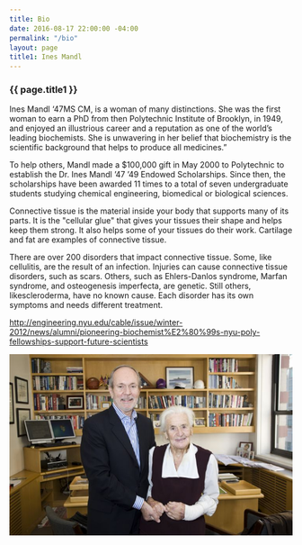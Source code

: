 ```yaml
---
title: Bio
date: 2016-08-17 22:00:00 -04:00
permalink: "/bio"
layout: page
title1: Ines Mandl
---
```


<!-- Start About Section 1 -->
<section id="about-section" class="about-section">
    <div class="container">
        <div class="row">
            <div class="col-md-12">
                <div class="section-heading-2">
                    <h3 class="about-section-title">
                        <span>{{ page.title1 }}</span>
                    </h3>
                </div>
            </div>
        </div>
        <div class="row">
           <div class="col-md-7">
                <div class="about-text">
                    <p>Ines Mandl ‘47MS CM, is a woman of many distinctions. She was the first woman to earn a PhD from then Polytechnic Institute of Brooklyn, in 1949, and enjoyed an illustrious career and a reputation as one of the world’s leading biochemists. She is unwavering in her belief that biochemistry is the scientific background that helps to produce all medicines.”</p>
                    <p>To help others, Mandl made a $100,000 gift in May 2000 to Polytechnic to establish the Dr. Ines Mandl ’47 ’49 Endowed Scholarships. Since then, the scholarships have been awarded 11 times to a total of seven undergraduate students studying chemical engineering, biomedical or biological sciences.</p>
                    <p>Connective tissue is the material inside your body that supports many of its parts. It is the "cellular glue" that gives your tissues their shape and helps keep them strong. It also helps some of your tissues do their work. Cartilage and fat are examples of connective tissue.</p>
                    <p>There are over 200 disorders that impact connective tissue. Some, like cellulitis, are the result of an infection. Injuries can cause connective tissue disorders, such as scars. Others, such as Ehlers-Danlos syndrome, Marfan syndrome, and osteogenesis imperfecta, are genetic. Still others, likescleroderma, have no known cause. Each disorder has its own symptoms and needs different treatment.</p>
                    <p><a href="http://engineering.nyu.edu/cable/issue/winter-2012/news/alumni/pioneering-biochemist%E2%80%99s-nyu-poly-fellowships-support-future-scientists">http://engineering.nyu.edu/cable/issue/winter-2012/news/alumni/pioneering-biochemist%E2%80%99s-nyu-poly-fellowships-support-future-scientists</a></p>
                </div>
            </div>
            <div class="col-md-5">
                <div class="about-img">
                    <img src="/images/ines.jpg" class="img-responsive" alt="About images">
                </div>
            </div>
        </div>
    </div>
</section>